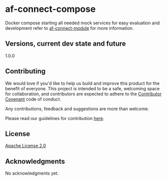 # af-connect-compose

Docker compose starting all needed mock services for easy evaluation and development refer to [af-connect-module](https://github.com/MagnumOpuses/af-connect-module) for more information.

## Versions, current dev state and future

1.0.0

## Contributing

We would love if you'd like to help us build and improve this product for the benefit of everyone. This project is intended to be a safe, welcoming space for collaboration, and contributors are expected to adhere to the [Contributor Covenant](http://contributor-covenant.org/) code of conduct.

Any contributions, feedback and suggestions are more than welcome.

Please read our guidelines for contribution [here](CONTRIBUTING_TEMPLATE.md).

## License

[Apache License 2.0](LICENSE.md)

## Acknowledgments

No acknowledgments yet.
